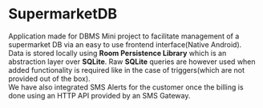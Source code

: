 # SupermarketDB
Application made for DBMS Mini project to facilitate management of a supermarket DB via an easy to use frontend interface(Native Android).   
Data is stored locally using **Room Persistence Library** which is an abstraction layer over **SQLite**. Raw **SQLite** queries are however used when added functionality
 is required like in the case of triggers(which are not provided out of the box).   
We have also integrated SMS Alerts for the customer once the billing is done using an HTTP API provided by an SMS Gateway.
